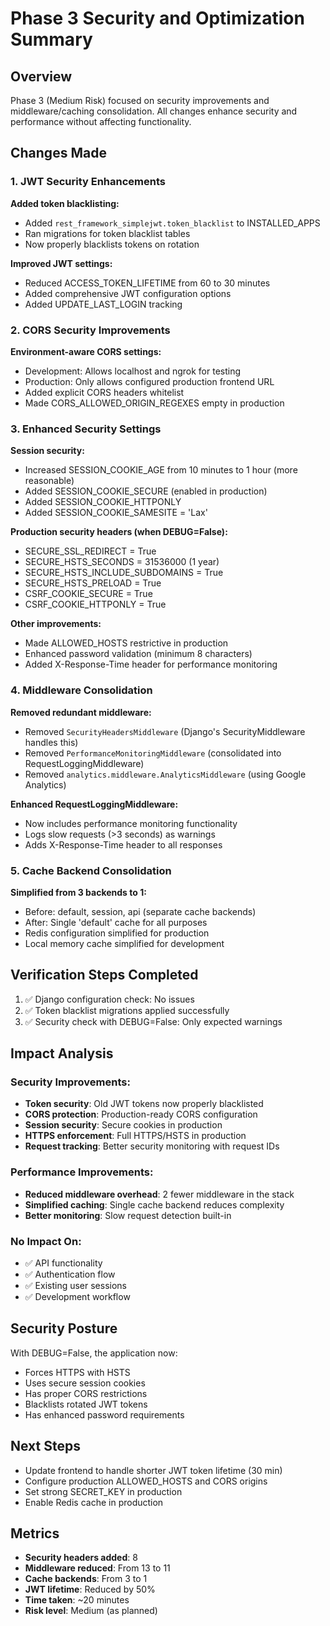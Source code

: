 # Phase 3 Security and Optimization Summary

## Overview
Phase 3 (Medium Risk) focused on security improvements and middleware/caching consolidation. All changes enhance security and performance without affecting functionality.

## Changes Made

### 1. JWT Security Enhancements
**Added token blacklisting:**
- Added `rest_framework_simplejwt.token_blacklist` to INSTALLED_APPS
- Ran migrations for token blacklist tables
- Now properly blacklists tokens on rotation

**Improved JWT settings:**
- Reduced ACCESS_TOKEN_LIFETIME from 60 to 30 minutes
- Added comprehensive JWT configuration options
- Added UPDATE_LAST_LOGIN tracking

### 2. CORS Security Improvements
**Environment-aware CORS settings:**
- Development: Allows localhost and ngrok for testing
- Production: Only allows configured production frontend URL
- Added explicit CORS headers whitelist
- Made CORS_ALLOWED_ORIGIN_REGEXES empty in production

### 3. Enhanced Security Settings
**Session security:**
- Increased SESSION_COOKIE_AGE from 10 minutes to 1 hour (more reasonable)
- Added SESSION_COOKIE_SECURE (enabled in production)
- Added SESSION_COOKIE_HTTPONLY
- Added SESSION_COOKIE_SAMESITE = 'Lax'

**Production security headers (when DEBUG=False):**
- SECURE_SSL_REDIRECT = True
- SECURE_HSTS_SECONDS = 31536000 (1 year)
- SECURE_HSTS_INCLUDE_SUBDOMAINS = True
- SECURE_HSTS_PRELOAD = True
- CSRF_COOKIE_SECURE = True
- CSRF_COOKIE_HTTPONLY = True

**Other improvements:**
- Made ALLOWED_HOSTS restrictive in production
- Enhanced password validation (minimum 8 characters)
- Added X-Response-Time header for performance monitoring

### 4. Middleware Consolidation
**Removed redundant middleware:**
- Removed `SecurityHeadersMiddleware` (Django's SecurityMiddleware handles this)
- Removed `PerformanceMonitoringMiddleware` (consolidated into RequestLoggingMiddleware)
- Removed `analytics.middleware.AnalyticsMiddleware` (using Google Analytics)

**Enhanced RequestLoggingMiddleware:**
- Now includes performance monitoring functionality
- Logs slow requests (>3 seconds) as warnings
- Adds X-Response-Time header to all responses

### 5. Cache Backend Consolidation
**Simplified from 3 backends to 1:**
- Before: default, session, api (separate cache backends)
- After: Single 'default' cache for all purposes
- Redis configuration simplified for production
- Local memory cache simplified for development

## Verification Steps Completed
1. ✅ Django configuration check: No issues
2. ✅ Token blacklist migrations applied successfully
3. ✅ Security check with DEBUG=False: Only expected warnings

## Impact Analysis

### Security Improvements:
- **Token security**: Old JWT tokens now properly blacklisted
- **CORS protection**: Production-ready CORS configuration
- **Session security**: Secure cookies in production
- **HTTPS enforcement**: Full HTTPS/HSTS in production
- **Request tracking**: Better security monitoring with request IDs

### Performance Improvements:
- **Reduced middleware overhead**: 2 fewer middleware in the stack
- **Simplified caching**: Single cache backend reduces complexity
- **Better monitoring**: Slow request detection built-in

### No Impact On:
- ✅ API functionality
- ✅ Authentication flow
- ✅ Existing user sessions
- ✅ Development workflow

## Security Posture
With DEBUG=False, the application now:
- Forces HTTPS with HSTS
- Uses secure session cookies
- Has proper CORS restrictions
- Blacklists rotated JWT tokens
- Has enhanced password requirements

## Next Steps
- Update frontend to handle shorter JWT token lifetime (30 min)
- Configure production ALLOWED_HOSTS and CORS origins
- Set strong SECRET_KEY in production
- Enable Redis cache in production

## Metrics
- **Security headers added**: 8
- **Middleware reduced**: From 13 to 11
- **Cache backends**: From 3 to 1
- **JWT lifetime**: Reduced by 50%
- **Time taken**: ~20 minutes
- **Risk level**: Medium (as planned)